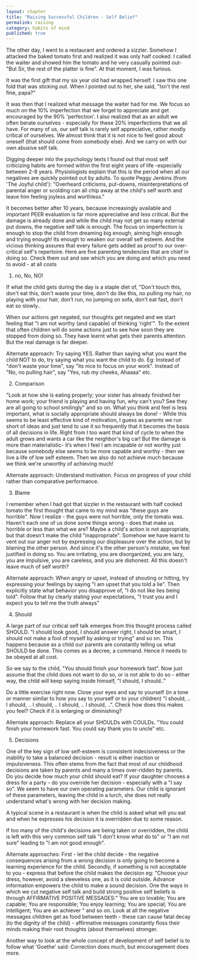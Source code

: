 ```yaml
---
layout: chapter
title: "Raising Successful Children - Self Belief"
permalink: raising
category: habits of mind
published: true
---
```


The other day, I went to a restaurant and ordered a sizzler. Somehow I attacked the baked tomato first and realized it was only half cooked. I called the waiter and showed him the tomato and he very casually pointed out- "But Sir, the rest of the platter is fine". At that moment, I was furious.

It was the first gift that my six year old had wrapped herself. I saw this one fold that was sticking out. When I pointed out to her, she said, "Isn't the rest fine, papa?"

It was then that I realized what message the waiter had for me. We focus so much on the 10% imperfection that we forget to appreciate and get encouraged by the 90% 'perfection'. I also realized that as an adult we often berate ourselves - especially for these 20% imperfections that we all have. For many of us, our self talk is rarely self appreciative, rather mostly critical of ourselves. We almost think that it is not nice to feel good about oneself (that should come from somebody else). And we carry on with our own abusive self talk.

Digging deeper into the psychology texts I found out that most self criticizing habits are formed within the first eight years of life -especially between 2-8 years. Physiologists explain that this is the period when all our negatives are quickly pointed out by adults. To quote Peggy Jenkins (from 'The Joyful child'): "Overheard criticisms, put-downs, misinterpretations of parental anger or scolding can all chip away at the child's self worth and leave him feeling joyless and worthless."

It becomes better after 10 years, because increasingly available and important PEER evaluation is far more appreciative and less critical. But the damage is already done and while the child may not get so many external put downs, the negative self talk is enough. The focus on imperfection is enough to stop the child from dreaming big enough, aiming high enough and trying enough! Its enough to weaken our overall self esteem. And the vicious thinking assures that every failure gets added as proof to our over-critical self's repertoire. Here are five parenting tendencies that are chief in doing so. Check them out and see which you are doing and which you need to avoid - at all costs

1. no, No, NO!

If what the child gets during the day is a staple diet of, "Don't touch this, don't eat this, don't waste your time, don't do like this, no pulling my hair, no playing with your hair, don't run, no jumping on sofa, don't eat fast, don't eat so slowly..

When our actions get negated, our thoughts get negated and we start feeling that "I am not worthy (and capable) of thinking 'right'". To the extent that often children will do some actions just to see how soon they are stopped from doing so. They have learnt what gets their parents attention. But the real damage is far deeper. 

Alternate approach: Try saying YES. Rather than saying what you want the child NOT to do, try saying what you want the child to do. Eg: Instead of "don't waste your time", say "its nice to focus on your work". Instead of "No, no pulling hair", say "Yes, rub my cheeks, Ahaaaa" etc.

2. Comparison

"Look at how she is eating properly; your sister has already finished her home work; your friend is playing and having fun, why can't you? See they are all going to school smilingly" and so on. What you think and feel is less important, what is socially appropriate should always be done! - While this seems to be least effective kind of motivation, I guess as parents we run short of ideas and just tend to use it so frequently that it becomes the basis of all decisions in life. Right from I too want that kind of cycle to when the adult grows and wants a car like the neighbor's big car! But the damage is more than materialistic- it’s when I feel I am incapable or not worthy just because somebody else seems to be more capable and worthy - then we live a life of low self esteem. Then we also do not achieve much because we think we're unworthy of achieving much! 

Alternate approach: Understand motivation. Focus on progress of your child rather than comparative performance.

3. Blame

I remember when I had got that sizzler in the restaurant with half cooked tomato the first thought that came to my mind was "these guys are horrible". Now I realize - the guys were not horrible, only the tomato was. Haven't each one of us done some things wrong - does that make us horrible or less than what we are? Maybe a child's action is not appropriate, but that doesn't make the child "inappropriate". Somehow we have learnt to vent out our anger not by expressing our displeasure over the action, but by blaming the other person. And since it's the other person's mistake, we feel justified in doing so. You are irritating, you are disorganized, you are lazy, you are impulsive, you are careless, and you are dishonest. All this doesn't leave much of self worth?

Alternate approach: When angry or upset, instead of shouting or hitting, try expressing your feelings by saying "I am upset that you told a lie". Then explicitly state what behavior you disapprove of, "I do not like lies being told". Follow that by clearly stating your expectations, "I trust you and I expect you to tell me the truth always"

4. Should

A large part of our critical self talk emerges from this thought process called SHOULD. "I should look good, I should answer right, I should be smart, I should not make a fool of myself by asking or trying" and so on. This happens because as a child our parents are constantly telling us what SHOULD be done. This comes as a decree, a command. Hence it needs to be obeyed at all cost.

So we say to the child, "You should finish your homework fast". Now just assume that the child does not want to do so, or is not able to do so - either way, the child will keep saying inside himself, "I should, I should.."

Do a little exercise right now. Close your eyes and say to yourself (in a tone or manner similar to how you say to yourself or to your children) "I should, .. I should, .. I should, .. I should, .. I should, ..". Check how does this makes you feel? Check if it is enlarging or diminishing?

Alternate approach: Replace all your SHOULDs with COULDs. "You could finish your homework fast. You could say thank you to uncle" etc.

5. Decisions

One of the key sign of low self-esteem is consistent indecisiveness or the inability to take a balanced decision - result is either inaction or impulsiveness. This often stems from the fact that most of our childhood decisions are taken by parents and many a times over-ridden by parents. Do you decide how much your child should eat? If your daughter chooses a dress for a party - do you override her decision - especially with a "I say so". We seem to have our own operating parameters. Our child is ignorant of these parameters, leaving the child in a lurch, she does not really understand what's wrong with her decision making.

A typical scene in a restaurant is when the child is asked what will you eat and when he expresses his decision it is overridden due to some reason.

If too many of the child's decisions are being taken or overridden, the child is left with this very common self talk "I don't know what do to" or "I am not sure" leading to "I am not good enough".

Alternate approaches: First - let the child decide - the negative consequences arising from a wrong decision is only going to become a learning experience for the child. Secondly, if something is not acceptable to you - express that before the child makes the decision eg: "Choose your dress, however, avoid a sleeveless one, as it is cold outside. Advance information empowers the child to make a sound decision. One the ways in which we cut negative self talk and build strong positive self beliefs is through AFFIRMATIVE POSITIVE MESSAGES:" You are so lovable; You are capable; You are responsible; You enjoy learning; You are special; You are intelligent; You are an achiever " and so on. Look at all the negative messages children get as food between teeth - these can cause fatal decay (to the dignity of the child) - affirmative messages constantly floss their minds making their root thoughts (about themselves) stronger.

Another way to look at the whole concept of development of self belief is to follow what 'Goethe' said: Correction does much, but encouragement does more.